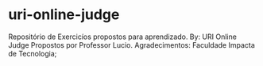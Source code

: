 # uri-online-judge
Repositório de Exercicíos propostos para aprendizado.
By: URI Online Judge
Propostos por Professor Lucio.
Agradecimentos: Faculdade Impacta de Tecnologia;
